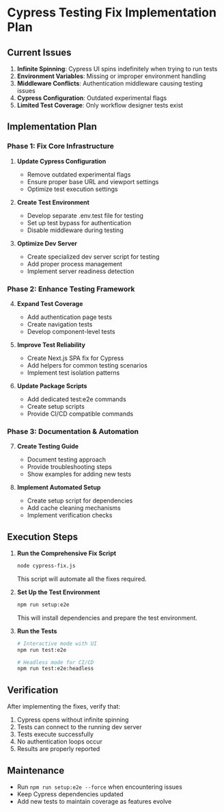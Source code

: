 # Cypress Testing Fix Implementation Plan

## Current Issues

1. **Infinite Spinning**: Cypress UI spins indefinitely when trying to run tests
2. **Environment Variables**: Missing or improper environment handling
3. **Middleware Conflicts**: Authentication middleware causing testing issues
4. **Cypress Configuration**: Outdated experimental flags
5. **Limited Test Coverage**: Only workflow designer tests exist

## Implementation Plan

### Phase 1: Fix Core Infrastructure

1. **Update Cypress Configuration**
   - Remove outdated experimental flags
   - Ensure proper base URL and viewport settings
   - Optimize test execution settings

2. **Create Test Environment**
   - Develop separate .env.test file for testing
   - Set up test bypass for authentication
   - Disable middleware during testing

3. **Optimize Dev Server**
   - Create specialized dev server script for testing
   - Add proper process management
   - Implement server readiness detection

### Phase 2: Enhance Testing Framework

4. **Expand Test Coverage**
   - Add authentication page tests
   - Create navigation tests
   - Develop component-level tests

5. **Improve Test Reliability**
   - Create Next.js SPA fix for Cypress
   - Add helpers for common testing scenarios
   - Implement test isolation patterns

6. **Update Package Scripts**
   - Add dedicated test:e2e commands
   - Create setup scripts
   - Provide CI/CD compatible commands

### Phase 3: Documentation & Automation

7. **Create Testing Guide**
   - Document testing approach
   - Provide troubleshooting steps
   - Show examples for adding new tests

8. **Implement Automated Setup**
   - Create setup script for dependencies
   - Add cache cleaning mechanisms
   - Implement verification checks

## Execution Steps

1. **Run the Comprehensive Fix Script**
   ```bash
   node cypress-fix.js
   ```
   This script will automate all the fixes required.

2. **Set Up the Test Environment**
   ```bash
   npm run setup:e2e
   ```
   This will install dependencies and prepare the test environment.

3. **Run the Tests**
   ```bash
   # Interactive mode with UI
   npm run test:e2e
   
   # Headless mode for CI/CD
   npm run test:e2e:headless
   ```

## Verification

After implementing the fixes, verify that:

1. Cypress opens without infinite spinning
2. Tests can connect to the running dev server
3. Tests execute successfully
4. No authentication loops occur
5. Results are properly reported

## Maintenance

- Run `npm run setup:e2e --force` when encountering issues
- Keep Cypress dependencies updated
- Add new tests to maintain coverage as features evolve